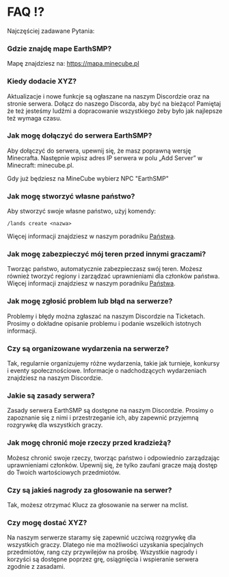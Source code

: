 # FAQ ⁉️

Najczęściej zadawane Pytania:

### Gdzie znajdę mape EarthSMP?

Mapę znajdziesz na: https://mapa.minecube.pl

### Kiedy dodacie XYZ?

Aktualizacje i nowe funkcje są ogłaszane na naszym Discordzie oraz na stronie serwera. Dołącz do naszego Discorda, aby być na bieżąco! Pamiętaj że też jesteśmy ludźmi a dopracowanie wszystkiego żeby było jak najlepsze też wymaga czasu.

### Jak mogę dołączyć do serwera EarthSMP?

Aby dołączyć do serwera, upewnij się, że masz poprawną wersję Minecrafta. Następnie wpisz adres IP serwera w polu „Add Server” w Minecraft: minecube.pl.

Gdy już będziesz na MineCube wybierz NPC "EarthSMP"

### Jak mogę stworzyć własne państwo?

Aby stworzyć swoje własne państwo, użyj komendy:

```
/lands create <nazwa>
```

Więcej informacji znajdziesz w naszym poradniku [Państwa](/earthsmp/podstawy/panstwa).

### Jak mogę zabezpieczyć mój teren przed innymi graczami?

Tworząc państwo, automatycznie zabezpieczasz swój teren. Możesz również tworzyć regiony i zarządzać uprawnieniami dla członków państwa. Więcej informacji znajdziesz w naszym poradniku [Państwa](/earthsmp/podstawy/panstwa).

### Jak mogę zgłosić problem lub błąd na serwerze?

Problemy i błędy można zgłaszać na naszym Discordzie na Ticketach. Prosimy o dokładne opisanie problemu i podanie wszelkich istotnych informacji.

### Czy są organizowane wydarzenia na serwerze?

Tak, regularnie organizujemy różne wydarzenia, takie jak turnieje, konkursy i eventy społecznościowe. Informacje o nadchodzących wydarzeniach znajdziesz na naszym Discordzie.

### Jakie są zasady serwera?

Zasady serwera EarthSMP są dostępne na naszym Discordzie. Prosimy o zapoznanie się z nimi i przestrzeganie ich, aby zapewnić przyjemną rozgrywkę dla wszystkich graczy.

### Jak mogę chronić moje rzeczy przed kradzieżą?

Możesz chronić swoje rzeczy, tworząc państwo i odpowiednio zarządzając uprawnieniami członków. Upewnij się, że tylko zaufani gracze mają dostęp do Twoich wartościowych przedmiotów.

### Czy są jakieś nagrody za głosowanie na serwer?

Tak, możesz otrzymać Klucz za głosowanie na serwer na mclist.

### Czy mogę dostać XYZ?

Na naszym serwerze staramy się zapewnić uczciwą rozgrywkę dla wszystkich graczy. Dlatego nie ma możliwości uzyskania specjalnych przedmiotów, rang czy przywilejów na prośbę. Wszystkie nagrody i korzyści są dostępne poprzez grę, osiągnięcia i wspieranie serwera zgodnie z zasadami.
